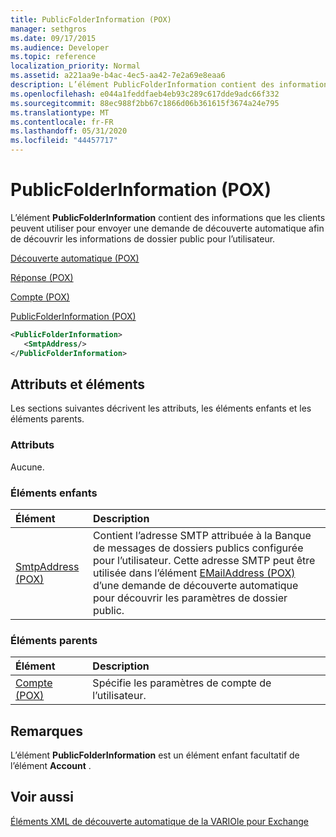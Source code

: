 ```yaml
---
title: PublicFolderInformation (POX)
manager: sethgros
ms.date: 09/17/2015
ms.audience: Developer
ms.topic: reference
localization_priority: Normal
ms.assetid: a221aa9e-b4ac-4ec5-aa42-7e2a69e8eaa6
description: L’élément PublicFolderInformation contient des informations que les clients peuvent utiliser pour envoyer une demande de découverte automatique afin de découvrir les informations de dossier public pour l’utilisateur.
ms.openlocfilehash: e044a1feddfaeb4eb93c289c617dde9adc66f332
ms.sourcegitcommit: 88ec988f2bb67c1866d06b361615f3674a24e795
ms.translationtype: MT
ms.contentlocale: fr-FR
ms.lasthandoff: 05/31/2020
ms.locfileid: "44457717"
---
```

# <a name="publicfolderinformation-pox"></a>PublicFolderInformation (POX)

L’élément **PublicFolderInformation** contient des informations que les clients peuvent utiliser pour envoyer une demande de découverte automatique afin de découvrir les informations de dossier public pour l’utilisateur. 
  
[Découverte automatique (POX)](autodiscover-pox.md)
  
[Réponse (POX)](response-pox.md)
  
[Compte (POX)](account-pox.md)
  
[PublicFolderInformation (POX)](publicfolderinformation-pox.md)
  
```XML
<PublicFolderInformation>
   <SmtpAddress/>
</PublicFolderInformation>
```

## <a name="attributes-and-elements"></a>Attributs et éléments

Les sections suivantes décrivent les attributs, les éléments enfants et les éléments parents.
  
### <a name="attributes"></a>Attributs

Aucune.
  
### <a name="child-elements"></a>Éléments enfants

|**Élément**|**Description**|
|:-----|:-----|
|[SmtpAddress (POX)](smtpaddress-pox.md) <br/> |Contient l’adresse SMTP attribuée à la Banque de messages de dossiers publics configurée pour l’utilisateur. Cette adresse SMTP peut être utilisée dans l’élément [EMailAddress (POX)](emailaddress-pox.md) d’une demande de découverte automatique pour découvrir les paramètres de dossier public.  <br/> |
   
### <a name="parent-elements"></a>Éléments parents

|**Élément**|**Description**|
|:-----|:-----|
|[Compte (POX)](account-pox.md) <br/> |Spécifie les paramètres de compte de l’utilisateur.  <br/> |
   
## <a name="remarks"></a>Remarques

L’élément **PublicFolderInformation** est un élément enfant facultatif de l’élément **Account** . 
  
## <a name="see-also"></a>Voir aussi



[Éléments XML de découverte automatique de la VARIOle pour Exchange](pox-autodiscover-xml-elements-for-exchange.md)

